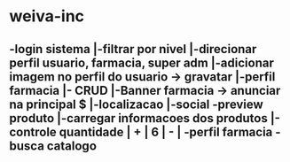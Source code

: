 # weiva-inc
-login sistema
    |-filtrar por nivel
    |-direcionar perfil usuario, farmacia, super adm
    |-adicionar imagem no perfil do usuario -> gravatar
    |-perfil farmacia
        |- CRUD
        |-Banner farmacia -> anunciar na principal $
        |-localizacao
        |-social
-preview produto
    |-carregar informacoes dos produtos
    |-controle quantidade | + |  6  | - |
-perfil farmacia
-busca catalogo
-
